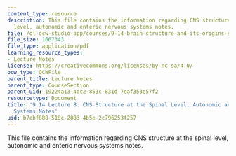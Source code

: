 ```yaml
---
content_type: resource
description: This file contains the information regarding CNS structure at the spinal
  level, autonomic and enteric nervous systems notes.
file: /ol-ocw-studio-app/courses/9-14-brain-structure-and-its-origins-spring-2014/b7cbf888518c20834b5e2c796253f257_MIT9_14S14_Lecture8.pdf
file_size: 1667343
file_type: application/pdf
learning_resource_types:
- Lecture Notes
license: https://creativecommons.org/licenses/by-nc-sa/4.0/
ocw_type: OCWFile
parent_title: Lecture Notes
parent_type: CourseSection
parent_uid: 19224a13-4dc2-853c-831d-7eaf353e57f2
resourcetype: Document
title: '9.14 Lecture 8: CNS Structure at the Spinal Level, Autonomic and Enteric Nervous
  Systems Notes'
uid: b7cbf888-518c-2083-4b5e-2c796253f257
---
```

This file contains the information regarding CNS structure at the spinal level, autonomic and enteric nervous systems notes.